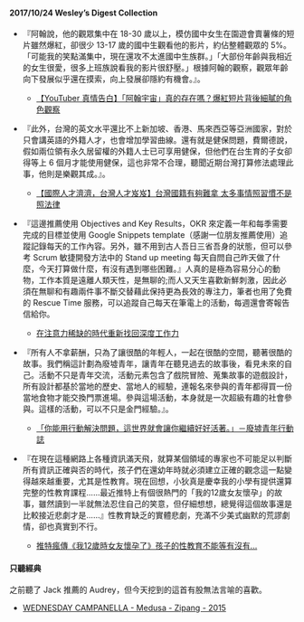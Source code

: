 #### 2017/10/24 Wesley’s Digest Collection

- 『阿翰說，他的觀眾集中在 18-30 歲以上，模仿國中女生在園遊會賣薯條的短片雖然爆紅，卻很少 13-17 歲的國中生觀看他的影片，約佔整體觀眾的 5%。「可能我的笑點滿集中，現在還攻不太進國中生族群。」「大部份年齡與我相近的女生很愛，很多上班族說看我的影片很舒壓。」根據阿翰的觀察，觀眾年齡向下發展似乎還在摸索，向上發展卻隱約有機會。』。
  - [【YouTuber 真情告白】「阿翰宇宙」真的存在嗎？爆紅短片背後細膩的角色觀察](https://www.inside.com.tw/2017/09/19/a-han-post-videos)
  
- 『此外，台灣的英文水平還比不上新加坡、香港、馬來西亞等亞洲國家，對於只會講英語的外籍人才，也會增加學習曲線。還有就是健保問題，費爾德說，假如兩位領有永久居留權的外籍人士已可享用健保，但他們在台生育的子女卻得等上 6 個月才能使用健保，這也非常不合理，聽聞近期台灣打算修法處理此事，他則是樂觀其成。』。
  - [【國際人才濟濟，台灣人才岌岌】台灣國籍有夠難拿 太多事情照習慣不是照法律](https://www.mirrormedia.mg/story/whitecollar-fyodoryarochkin)
  
- 『這邊推薦使用 Objectives and Key Results，OKR 來定義一年和每季需要完成的目標並使用 Google Snippets template（感謝一位朋友推薦使用）追蹤記錄每天的工作內容。另外，雖不用到古人吾日三省吾身的狀態，但可以參考 Scrum 敏捷開發方法中的 Stand up meeting 每天自問自己昨天做了什麼，今天打算做什麼，有沒有遇到哪些困難。』人真的是極為容易分心的動物，工作本質是遠離人類天性，是無聊的;而人又天生喜歡新鮮刺激，因此必須在無聊和有趣兩件事不斷交替藉此保持更為長效的專注力，筆者也用了免費的 Rescue Time 服務，可以追蹤自己每天在筆電上的活動，每週還會寄報告信給你。
  - [在注意力稀缺的時代重新找回深度工作力](http://blog.kdchang.cc/2017/09/10/stay-focus-and-keep-deep-working/)
  
- 『所有人不拿薪酬，只為了讓很酷的年輕人，一起在很酷的空間，聽著很酷的故事。我們稱這計劃為廢墟青年，讓青年在聽見過去的故事後，看見未來的自己。活動不只是青年交流，活動元素包含了戲院冒險、蒐集故事的遊戲設計，所有設計都基於當地的歷史、當地人的經驗，連報名來參與的青年都得買一份當地食物才能交換門票進場。參與這場活動，本身就是一次超級有趣的社會參與。這樣的活動，可以不只是金門經驗。』。
  - [「你能用行動解決問題，這世界就會讓你繼續好好活著。」－廢墟青年行動誌](https://annysay.blogspot.tw/2017/09/blog-post.html)


- 『在現在這種網路上各種資訊滿天飛，就算某個領域的專家也不可能足以判斷所有資訊正確與否的時代，孩子們在還幼年時就必須建立正確的觀念這一點變得越來越重要，尤其是性教育。現在回想，小狄真是慶幸我的小學有提供還算完整的性教育課程......最近推特上有個很熱門的「我的12歲女友懷孕」的故事，雖然讀到一半就無法忍住自己的笑意，但仔細想想，總覺得這個故事還是比較接近悲劇才是......』性教育缺乏的實體悲劇，充滿不少美式幽默的荒謬劇情，卻也真實到不行。
  - [推特瘋傳《我12歲時女友懷孕了》孩子的性教育不能等有沒有...](https://news.gamme.com.tw/1522792)





#### 只聽經典
之前聽了 Jack 推薦的 Audrey，但今天挖到的這首有股無法言喻的喜歡。
- [WEDNESDAY CAMPANELLA - Medusa - Zipang - 2015](https://www.youtube.com/watch?v=V5fO-WXd9W8&feature=youtu.be)